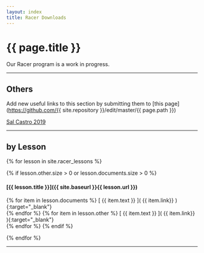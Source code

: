 ```yaml
---
layout: index
title: Racer Downloads
---
```

<!-- Main -->
# {{ page.title }}

Our Racer program is a work in progress.

___

## Others

Add new useful links to this section by submitting them to [this page](https://github.com/{{ site.repository }}/edit/master/{{ page.path }})

<!-- add new links here, copy the line below and remove the comment -->
<!-- [ link_text ]( link_url ){:target="_blank"}   -->
[Sal Castro 2019](https://drive.google.com/drive/folders/1dXXoinYFF0HG3lBjUSJnrHYt0mPk1r6G)

___

## by Lesson
{% for lesson in site.racer_lessons %}

{% if lesson.other.size > 0 or lesson.documents.size > 0 %}
#### [{{ lesson.title }}]({{ site.baseurl }}{{ lesson.url }})
{% for item in lesson.documents %} [ {{ item.text }} ]( {{ item.link}} ){:target="_blank"}  
{% endfor %}
{% for item in lesson.other %} [ {{ item.text }} ]( {{ item.link}} ){:target="_blank"}  
{% endfor %}
{% endif %}
    
{% endfor %}
___